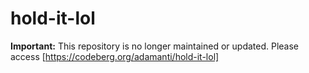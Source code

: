 # hold-it-lol

**Important:** This repository is no longer maintained or updated. Please access [https://codeberg.org/adamanti/hold-it-lol]
